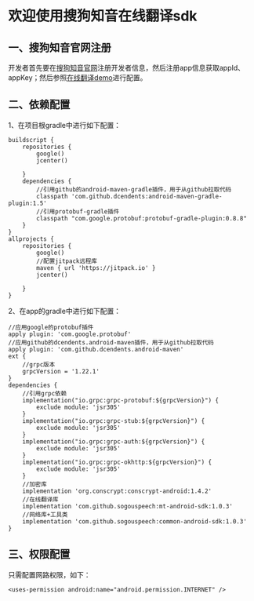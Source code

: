 # 欢迎使用搜狗知音在线翻译sdk
## 一、搜狗知音官网注册

开发者首先要在[搜狗知音官网](https://zhiyin.sogou.com/)注册开发者信息，然后注册app信息获取appId、appKey；然后参照[在线翻译demo](https://github.com/sogouspeech/mt-android-demo)进行配置。

## 二、依赖配置
1、在项目根gradle中进行如下配置：
```
buildscript {
    repositories {
        google()
        jcenter()

    }
    dependencies {
        //引用github的android-maven-gradle插件，用于从github拉取代码
        classpath 'com.github.dcendents:android-maven-gradle-plugin:1.5'
        //引用protobuf-gradle插件
        classpath "com.google.protobuf:protobuf-gradle-plugin:0.8.8"
    }
}
allprojects {
    repositories {
        google()
        //配置jitpack远程库
        maven { url 'https://jitpack.io' }
        jcenter()

    }
}
```
2、在app的gradle中进行如下配置：
```
//应用google的protobuf插件
apply plugin: 'com.google.protobuf'
//应用github的dcendents.android-maven插件，用于从github拉取代码
apply plugin: 'com.github.dcendents.android-maven'
ext {
    //grpc版本
    grpcVersion = '1.22.1'
}
dependencies {
    //引用grpc依赖
    implementation("io.grpc:grpc-protobuf:${grpcVersion}") {
        exclude module: 'jsr305'
    }
    implementation("io.grpc:grpc-stub:${grpcVersion}") {
        exclude module: 'jsr305'
    }
    implementation("io.grpc:grpc-auth:${grpcVersion}") {
        exclude module: 'jsr305'
    }
    implementation("io.grpc:grpc-okhttp:${grpcVersion}") {
        exclude module: 'jsr305'
    }
    //加密库
    implementation 'org.conscrypt:conscrypt-android:1.4.2'
    //在线翻译库
    implementation 'com.github.sogouspeech:mt-android-sdk:1.0.3'
    //网络库+工具类
    implementation 'com.github.sogouspeech:common-android-sdk:1.0.3'
}
```
## 三、权限配置
只需配置网路权限，如下：
```
<uses-permission android:name="android.permission.INTERNET" />
```

